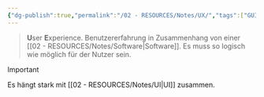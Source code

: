 ```yaml
---
{"dg-publish":true,"permalink":"/02 - RESOURCES/Notes/UX/","tags":["GUI"],"noteIcon":"","updated":"2024-11-08T15:29:14.000+01:00"}
---
```


> **U**ser **E**xperience.
> Benutzererfahrung in Zusammenhang von einer [[02 - RESOURCES/Notes/Software\|Software]].
> Es muss so logisch wie möglich für der Nutzer sein.

> [!important]
> Es hängt stark mit [[02 - RESOURCES/Notes/UI\|UI]] zusammen.